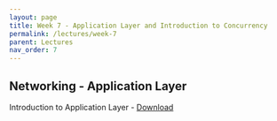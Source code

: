 ```yaml
---
layout: page
title: Week 7 - Application Layer and Introduction to Concurrency
permalink: /lectures/week-7
parent: Lectures
nav_order: 7
---
```


## Networking - Application Layer

Introduction to Application Layer - [Download](https://karthikv1392.github.io/cs3301_osn/slides/OSN_L13.pdf)

